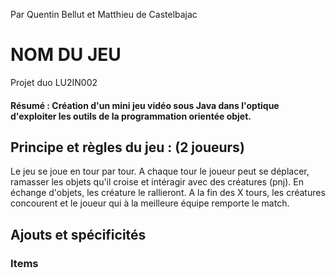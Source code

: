 Par Quentin Bellut et Matthieu de Castelbajac
# NOM DU JEU
Projet duo LU2IN002

#### Résumé : Création d'un mini jeu vidéo sous Java dans l'optique d'exploiter les outils de la programmation orientée objet.
         
## Principe et règles du jeu : (2 joueurs)

  Le jeu se joue en tour par tour. 
  A chaque tour le joueur peut se déplacer, ramasser les objets qu'il croise et intéragir avec des créatures (pnj).
  En échange d'objets, les créature le rallieront.
  A la fin des X tours, les créatures concourent et  le joueur qui à la meilleure équipe remporte le match.
  
## Ajouts et spécificités

  ### Items
  

